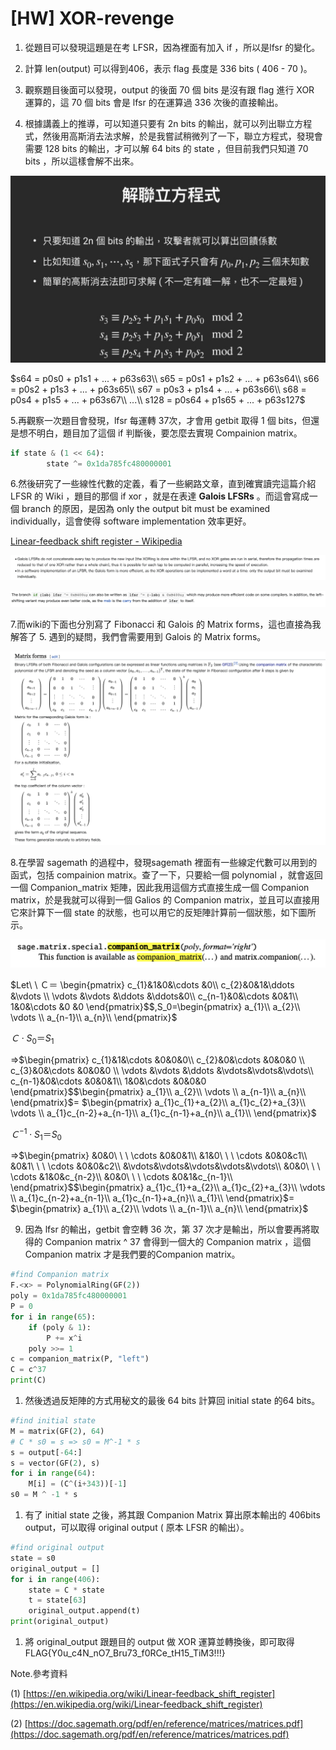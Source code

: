 # [HW] XOR-revenge

1.  從題目可以發現這題是在考 LFSR，因為裡面有加入 if ，所以是lfsr 的變化。

2. 計算 len(output) 可以得到406，表示 flag 長度是 336 bits ( 406 - 70 )。

3. 觀察題目後面可以發現，output 的後面 70 個 bits 是沒有跟 flag 進行 XOR 運算的，這 70 個 bits 會是 lfsr 的在運算過 336 次後的直接輸出。

4.  根據講義上的推導，可以知道只要有 2n bits 的輸出，就可以列出聯立方程式，然後用高斯消去法求解，於是我嘗試稍微列了一下，聯立方程式，發現會需要 128 bits 的輸出，才可以解 64 bits 的 state ，但目前我們只知道 70 bits ，所以這樣會解不出來。

![截圖 2022-10-09 下午9.15.29.png](%5BHW%5D%20XOR-revenge%20a43593c786d244628bc3e1bc28b0d1fd/%25E6%2588%25AA%25E5%259C%2596_2022-10-09_%25E4%25B8%258B%25E5%258D%25889.15.29.png)

$s64 = p0s0 + p1s1 + ... + p63s63\\
s65 = p0s1 + p1s2 + ... + p63s64\\
s66 = p0s2 + p1s3 + ... + p63s65\\
s67 = p0s3 + p1s4 + ... + p63s66\\
s68 = p0s4 + p1s5 + ... + p63s67\\
...\\
s128 = p0s64 + p1s65 + ... + p63s127$

5.再觀察一次題目會發現，lfsr 每運轉 37次，才會用 getbit 取得 1 個 bits，但還是想不明白，題目加了這個 if 判斷後，要怎麼去實現 Compainion matrix。

```python
if state & (1 << 64):
        state ^= 0x1da785fc480000001
```

6.然後研究了一些線性代數的定義，看了一些網路文章，直到確實讀完這篇介紹 LFSR 的 Wiki ，題目的那個 if xor ，就是在表達 **Galois LFSRs** 。而這會寫成一個 branch 的原因，是因為 only the output bit must be examined individually，這會使得 software implementation 效率更好。

[Linear-feedback shift register - Wikipedia](https://en.wikipedia.org/wiki/Linear-feedback_shift_register)

![截圖 2022-10-16 下午11.19.16.png](%5BHW%5D%20XOR-revenge%20a43593c786d244628bc3e1bc28b0d1fd/%25E6%2588%25AA%25E5%259C%2596_2022-10-16_%25E4%25B8%258B%25E5%258D%258811.19.16.png)

![截圖 2022-10-16 下午11.11.00.png](%5BHW%5D%20XOR-revenge%20a43593c786d244628bc3e1bc28b0d1fd/%25E6%2588%25AA%25E5%259C%2596_2022-10-16_%25E4%25B8%258B%25E5%258D%258811.11.00.png)

7.而wiki的下面也分別寫了 Fibonacci 和 Galois 的 Matrix forms，這也直接為我解答了 5. 遇到的疑問，我們會需要用到 Galois 的 Matrix forms。

![截圖 2022-10-16 下午11.23.28.png](%5BHW%5D%20XOR-revenge%20a43593c786d244628bc3e1bc28b0d1fd/%25E6%2588%25AA%25E5%259C%2596_2022-10-16_%25E4%25B8%258B%25E5%258D%258811.23.28.png)

8.在學習 sagemath 的過程中，發現sagemath 裡面有一些線定代數可以用到的函式，包括 compainion matrix。查了一下，只要給一個 polynomial ，就會返回一個 Companion_matrix 矩陣，因此我用這個方式直接生成一個 Companion matrix，於是我就可以得到一個 Galios 的 Companion matrix，並且可以直接用它來計算下一個 state 的狀態，也可以用它的反矩陣計算前一個狀態，如下圖所示。

![截圖 2022-10-19 上午12.00.47.png](%5BHW%5D%20XOR-revenge%20a43593c786d244628bc3e1bc28b0d1fd/%25E6%2588%25AA%25E5%259C%2596_2022-10-19_%25E4%25B8%258A%25E5%258D%258812.00.47.png)

$Let\ \ Ｃ＝ \begin{pmatrix} c_{1}&1&0&\cdots &0\\ c_{2}&0&1&\ddots &\vdots \\
 \vdots &\vdots &\ddots &\ddots&0\\ 
c_{n-1}&0&\cdots &0&1\\ 
1&0&\cdots &0 &0 \end{pmatrix}$$,S_0=\begin{pmatrix} 
a_{1}\\ 
a_{2}\\
\vdots \\ 
a_{n-1}\\ 
a_{n}\\ \end{pmatrix}$

$Ｃ\cdot S_0＝ S_1$ 

⇒$\begin{pmatrix} 
c_{1}&1&\cdots &0&0&0\\ 
c_{2}&0&\cdots &0&0&0 \\
c_{3}&0&\cdots &0&0&0 \\
 \vdots &\vdots &\ddots &\vdots&\vdots&\vdots\\ 
c_{n-1}&0&\cdots &0&0&1\\ 
1&0&\cdots &0&0&0 \end{pmatrix}$$\begin{pmatrix} 
a_{1}\\ 
a_{2}\\
\vdots \\ 
a_{n-1}\\ 
a_{n}\\ \end{pmatrix}$= $\begin{pmatrix} 
a_{1}c_{1}+a_{2}\\ 
a_{1}c_{2}+a_{3}\\ 
\vdots \\ 
a_{1}c_{n-2}+a_{n-1}\\
a_{1}c_{n-1}+a_{n}\\ 
a_{1}\\ 
\end{pmatrix}$

$Ｃ^{-1}\cdot S_1＝ S_0$

⇒$\begin{pmatrix}
&0&0\ \ \ \cdots &0&0&1\\
&1&0\ \ \ \cdots &0&0&c1\\ 
&0&1\ \ \ \cdots &0&0&c2\\ 
&\vdots&\vdots&\vdots&\vdots&\vdots\\ 
&0&0\ \ \ \cdots &1&0&c_{n-2}\\ 
&0&0\ \ \ \cdots &0&1&c_{n-1}\\ 
\end{pmatrix}$$\begin{pmatrix} 
a_{1}c_{1}+a_{2}\\ 
a_{1}c_{2}+a_{3}\\ 
\vdots \\ 
a_{1}c_{n-2}+a_{n-1}\\
a_{1}c_{n-1}+a_{n}\\ 
a_{1}\\ 
\end{pmatrix}$= $\begin{pmatrix} 
a_{1}\\ 
a_{2}\\
\vdots \\ 
a_{n-1}\\ 
a_{n}\\ \end{pmatrix}$

9. 因為 lfsr 的輸出，getbit 會空轉 36 次，第 37 次才是輸出，所以會要再將取得的 Companion matrix ^ 37 會得到一個大的 Companion matrix ，這個 Companion matrix 才是我們要的Companion matrix。

```python
#find Companion matrix
F.<x> = PolynomialRing(GF(2))
poly = 0x1da785fc480000001
P = 0
for i in range(65):
    if (poly & 1):
        P += x^i
    poly >>= 1
c = companion_matrix(P, "left")
C = c^37
print(C)
```

1. 然後透過反矩陣的方式用秘文的最後 64 bits 計算回 initial state 的64 bits。

```python
#find initial state
M = matrix(GF(2), 64)
# C * s0 = s => s0 = M^-1 * s
s = output[-64:]
s = vector(GF(2), s)
for i in range(64):
    M[i] = (C^(i+343))[-1]
s0 = M ^ -1 * s
```

1. 有了 initial state 之後，將其跟 Companion Matrix 算出原本輸出的 406bits output，可以取得 original output ( 原本 LFSR 的輸出）。

```python
#find original output
state = s0
original_output = []
for i in range(406):
    state = C * state
    t = state[63]
    original_output.append(t)
print(original_output)
```

1. 將 original_output  跟題目的 output  做 XOR 運算並轉換後，即可取得 FLAG{Y0u_c4N_nO7_Bru73_f0RCe_tH15_TiM3!!!}

Note.參考資料

(1) [https://en.wikipedia.org/wiki/Linear-feedback_shift_register](https://en.wikipedia.org/wiki/Linear-feedback_shift_register)

(2) [https://doc.sagemath.org/pdf/en/reference/matrices/matrices.pdf](https://doc.sagemath.org/pdf/en/reference/matrices/matrices.pdf)